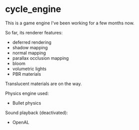 # cycle_engine
This is a game engine I've been working for a few months now. 

So far, its renderer features:
  - deferred rendering
  - shadow mapping
  - normal mapping
  - parallax occlusion mapping
  - bloom
  - volumetric lights
  - PBR materials
  
Translucent materials are on the way.  

Physics engine used:
  - Bullet physics
  
Sound playback (deactivated):
  - OpenAL
    
